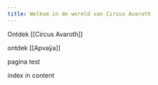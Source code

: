 ```yaml
---
title: Welkom in de wereld van Circus Avaroth
---
```

Ontdek [[Circus Avaroth]]

ontdek [[Apvaÿa]]

pagina test

index in content
